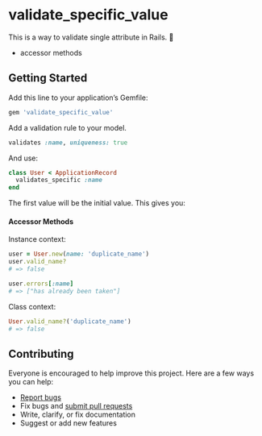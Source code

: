 # validate_specific_value

This is a way to validate single attribute in Rails. :tada:

- accessor methods

## Getting Started

Add this line to your application’s Gemfile:

```ruby
gem 'validate_specific_value'
```

Add a validation rule to your model.

```ruby
validates :name, uniqueness: true
```

And use:

```ruby
class User < ApplicationRecord
  validates_specific :name
end
```

The first value will be the initial value. This gives you:

#### Accessor Methods

Instance context:

```ruby
user = User.new(name: 'duplicate_name')
user.valid_name?
# => false

user.errors[:name]
# => ["has already been taken"]

```

Class context:

```ruby
User.valid_name?('duplicate_name')
# => false
```

## Contributing

Everyone is encouraged to help improve this project. Here are a few ways you can help:

- [Report bugs](https://github.com/ts-3156/validate_specific_value/issues)
- Fix bugs and [submit pull requests](https://github.com/ts-3156/validate_specific_value/pulls)
- Write, clarify, or fix documentation
- Suggest or add new features
